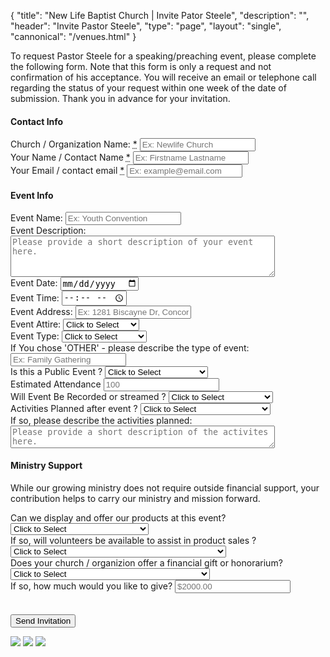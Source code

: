 {
	"title": "New Life Baptist Church | Invite Pator Steele",
	"description": "",
	"header": "Invite Pastor Steele",
	"type": "page",
	"layout": "single",
	"cannonical": "/venues.html"
}
<section class="interior-section">
	<div class="container">
		<div class="row">
			<div class="col-xs-12 col-sm-8 col-md-6">
				<p>To request Pastor Steele for a speaking/preaching event, please complete the following form.  Note that this form is only a request and not confirmation of his acceptance.  You will receive an email or telephone call regarding the status of your request within one week of the date of submission. Thank you in advance for your invitation.</p>
				<form name="booking-pastor" method="POST" netlify>
					<h4>Contact Info</h4>
					<div class="site-input">
						<label for="organization">Church / Organization Name: <abbr title="required">*</abbr></label>
						<input id="organization" type="text" name="organization" placeholder="Ex: Newlife Church" required>
					</div>
					<div class="site-input">
						<label for="name">Your Name / Contact Name <abbr title="required">*</abbr></label>
						<input id="name" type="text" name="name" placeholder="Ex: Firstname Lastname" required>
					</div>
					<div class="site-input">
						<label for="email">Your Email / contact email <abbr title="required">*</abbr></label>
						<input id="email" type="email" name="email" placeholder="Ex: example@email.com" required>
					</div>
					<h4>Event Info</h4>	
					<div class="site-input">
						<label for="event-name">Event Name:</label>
						<input id="event-name" type="text" name="event-name" placeholder="Ex: Youth Convention">
					</div>
					<div class="site-input">
						<label for="event-desc">Event Description:</label>
						<textarea id="event-desc" rows="4" cols="50" name="event-desc" placeholder="Please provide a short description of your event here."></textarea>
					</div>
					<div class="row" style="padding-bottom: 0;">
						<div class="col-xs-6">
							<div class="site-input">
								<label for="event-date">Event Date:</label>
								<input id="event-date" type="date" name="event-date">
							</div>
						</div>
						<div class="col-xs-6">
							<div class="site-input">
								<label for="event-time">Event Time:</label>
								<input id="event-time" type="time" name="event-time">
							</div>
						</div>
					</div>
					<div class="site-input">
						<label for="event-address">Event Address:</label>
						<input class="address-input" id="event-address" type="text" name="event-address" placeholder="Ex: 1281 Biscayne Dr, Concord, NC 28027 ">
					</div>
					<div class="row" style="padding-bottom: 0;">
						<div class="col-xs-6">
							<div class="site-input">
								<label for="event-attire">Event Attire:</label>
								<select id="event-attire" name="event-attire">
									<option>Click to Select</option>
									<option value="business-casual">Business Casual</option>
									<option value="casual">Casual</option>
									<option value="formal">Formal</option>
								</select>
							</div>
						</div>
						<div class="col-xs-6">
							<div class="site-input">
								<label for="event-type">Event Type:</label>
								<select id="event-type" name="event-type">
									<option>Click to Select</option>
									<option value="anniversary">Anniversary</option>
									<option value="conference">Conference</option>
									<option value="revival">Revival</option>
									<option value="seminar-workshop">Seminar/Workshop</option>
									<option value="small-group">Small Group</option>	
									<option value="wedding">Wedding</option>
									<option value="worship-service">Worship Service</option>
									<option value="other">Other</option>	
								</select>
							</div>
						</div>
					</div>
					<div class="site-input">
						<label for="event-desc">If You chose 'OTHER' - please describe the type of event:</label>
						<input id="event-desc" type="text" name="event-desc" placeholder="Ex: Family Gathering">
					</div>
					<div class="row" style="padding-bottom: 0;">
						<div class="col-xs-6">
							<div class="site-input">
								<label for="event-public">Is this a Public Event ?</label>
								<select id="event-public" name="event-public">
									<option>Click to Select</option>
									<option value="yes">Yes - open to the public</option>
									<option value="no">No - this event is private</option>
								</select>
							</div>
						</div>
						<div class="col-xs-6">
							<div class="site-input">
								<div class="site-input">
									<label for="attendance">Estimated Attendance</label>
									<input id="attendance" type="number" name="attendance" placeholder="100">
								</div>
							</div>
						</div>
						<div class="col-xs-6">
							<div class="site-input">
								<label for="event-video">Will Event Be Recorded or streamed ?</label>
								<select id="event-video" name="event-video">
									<option>Click to Select</option>
									<option value="yes">Yes - will be recorded</option>
									<option value="no">No - will not be recorded</option>
								</select>
							</div>
						</div>
						<div class="col-xs-6">
							<div class="site-input">
								<label for="activities-after">Activities Planned after event ?</label>
								<select id="activities-after" name="activities-after">
									<option>Click to Select</option>
									<option value="yes">Yes - activities planned for after</option>
									<option value="no">No - activities not planned</option>
								</select>
							</div>
						</div>
						<div class="col-xs-12">
							<div class="site-input">
								<label for="activities-desc">If so, please describe the activities planned:</label>
								<textarea id="activities-desc" rows="2" cols="50" name="activities-desc" placeholder="Please provide a short description of the activites here."></textarea>
							</div>
						</div>
					</div>
					<h4>Ministry Support</h4>
					<p>While our growing ministry does not require outside financial support, your contribution helps to carry our ministry and mission forward.</p> 
					<div class="row" style="padding-bottom: 0;">
						<div class="col-xs-12">
							<div class="site-input">
								<label for="sell-products">Can we display and offer our products at this event?</label>
								<select id="sell-products" name="sell-products">
									<option>Click to Select</option>
									<option value="yes">Yes - you may offer your products</option>
									<option value="no">No - no products will be sold</option>
								</select>
							</div>
						</div>
						<div class="col-xs-12">
							<div class="site-input">
								<label for="product-volunteers">If so, will volunteers be available to assist in product sales ?</label>
								<select id="product-volunteers" name="product-volunteers">
									<option>Click to Select</option>
									<option value="yes">Yes - we have a visitor support team</option>
									<option value="no">No - we do not provide visitor support for product sales</option>
								</select>
							</div>
						</div>
						<div class="col-xs-12">
							<div class="site-input">
								<label for="financial-gift">Does your church / organizion offer a financial gift or honorarium?</label>
								<select id="financial-gift" name="financial-gift">
									<option>Click to Select</option>
									<option value="yes">Yes - we provide an honararium to guest speakers</option>
									<option value="no">No - we cannot provide a finacial gift at this time</option>
								</select>
							</div>
						</div>
						<div class="col-xs-12">
							<div class="site-input">
								<label for="gift-amount">If so, how much would you like to give?</label>
								<input class="dollar-input" id="gift-amount" type="number" name="gift-amount" placeholder="$2000.00" step="0.01" min="0.00">
							</div>
						</div>
					</div>
					<div data-netlify-recaptcha></div>
					<br><br>
					<button type="submit" class="button blue float-right">Send Invitation</button>
				</form>
			</div>
			<div class="col-xs-12 col-sm-4 col-md-5 col-md-offset-1">
				<img src="/images/slideshow/1.jpg" class="thumbnail">
				<img src="/images/slideshow/4.jpg" class="thumbnail">
				<img src="/images/slideshow/6.jpg" class="thumbnail">
			</div>
		</div>
	</div>
</section>